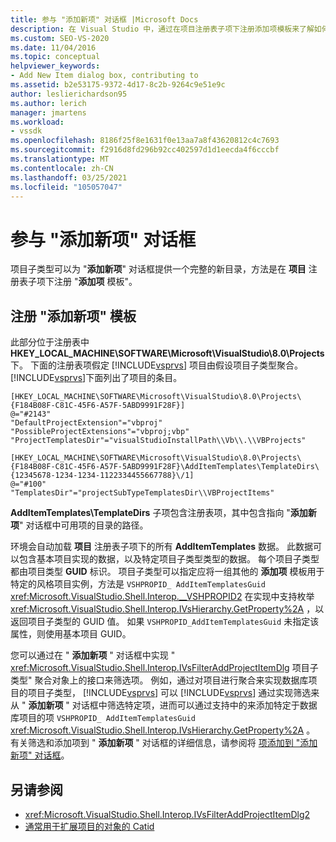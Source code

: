 ```yaml
---
title: 参与 "添加新项" 对话框 |Microsoft Docs
description: 在 Visual Studio 中，通过在项目注册表子项下注册添加项模板来了解如何参与 "添加新项" 对话框。
ms.custom: SEO-VS-2020
ms.date: 11/04/2016
ms.topic: conceptual
helpviewer_keywords:
- Add New Item dialog box, contributing to
ms.assetid: b2e53175-9372-4d17-8c2b-9264c9e51e9c
author: leslierichardson95
ms.author: lerich
manager: jmartens
ms.workload:
- vssdk
ms.openlocfilehash: 8186f25f8e1631f0e13aa7a8f43620812c4c7693
ms.sourcegitcommit: f2916d8fd296b92cc402597d1d1eecda4f6cccbf
ms.translationtype: MT
ms.contentlocale: zh-CN
ms.lasthandoff: 03/25/2021
ms.locfileid: "105057047"
---
```

# <a name="contribute-to-the-add-new-item-dialog-box"></a>参与 "添加新项" 对话框
项目子类型可以为 "**添加新项**" 对话框提供一个完整的新目录，方法是在 **项目** 注册表子项下注册 "**添加项** 模板"。

## <a name="register-add-new-item-templates"></a>注册 "添加新项" 模板
 此部分位于注册表中 **HKEY_LOCAL_MACHINE\SOFTWARE\Microsoft\VisualStudio\8.0\Projects** 下。 下面的注册表项假定 [!INCLUDE[vsprvs](../../code-quality/includes/vsprvs_md.md)] 项目由假设项目子类型聚合。 [!INCLUDE[vsprvs](../../code-quality/includes/vsprvs_md.md)]下面列出了项目的条目。

```
[HKEY_LOCAL_MACHINE\SOFTWARE\Microsoft\VisualStudio\8.0\Projects\{F184B08F-C81C-45F6-A57F-5ABD9991F28F}]
@="#2143"
"DefaultProjectExtension"="vbproj"
"PossibleProjectExtensions"="vbproj;vbp"
"ProjectTemplatesDir"="visualStudioInstallPath\\Vb\\.\\VBProjects"

[HKEY_LOCAL_MACHINE\SOFTWARE\Microsoft\VisualStudio\8.0\Projects\{F184B08F-C81C-45F6-A57F-5ABD9991F28F}\AddItemTemplates\TemplateDirs\{12345678-1234-1234-1122334455667788}\/1]
@="#100"
"TemplatesDir"="projectSubTypeTemplatesDir\\VBProjectItems"
```

 **AddItemTemplates\TemplateDirs** 子项包含注册表项，其中包含指向 "**添加新项**" 对话框中可用项的目录的路径。

 环境会自动加载 **项目** 注册表子项下的所有 **AddItemTemplates** 数据。 此数据可以包含基本项目实现的数据，以及特定项目子类型类型的数据。 每个项目子类型都由项目类型 **GUID** 标识。 项目子类型可以指定应将一组其他的 **添加项** 模板用于特定的风格项目实例，方法是 `VSHPROPID_ AddItemTemplatesGuid` <xref:Microsoft.VisualStudio.Shell.Interop.__VSHPROPID2> 在实现中支持枚举 <xref:Microsoft.VisualStudio.Shell.Interop.IVsHierarchy.GetProperty%2A> ，以返回项目子类型的 GUID 值。 如果 `VSHPROPID_AddItemTemplatesGuid` 未指定该属性，则使用基本项目 GUID。

 您可以通过在 " **添加新项** " 对话框中实现 " <xref:Microsoft.VisualStudio.Shell.Interop.IVsFilterAddProjectItemDlg> 项目子类型" 聚合对象上的接口来筛选项。 例如，通过对项目进行聚合来实现数据库项目的项目子类型， [!INCLUDE[vsprvs](../../code-quality/includes/vsprvs_md.md)] 可以 [!INCLUDE[vsprvs](../../code-quality/includes/vsprvs_md.md)] 通过实现筛选来从 " **添加新项** " 对话框中筛选特定项，进而可以通过支持中的来添加特定于数据库项目的项 `VSHPROPID_ AddItemTemplatesGuid` <xref:Microsoft.VisualStudio.Shell.Interop.IVsHierarchy.GetProperty%2A> 。 有关筛选和添加项到 " **添加新项** " 对话框的详细信息，请参阅将 [项添加到 "添加新项" 对话框](../../extensibility/internals/adding-items-to-the-add-new-item-dialog-boxes.md)。

## <a name="see-also"></a>另请参阅
- <xref:Microsoft.VisualStudio.Shell.Interop.IVsFilterAddProjectItemDlg2>
- [通常用于扩展项目的对象的 Catid](../../extensibility/internals/catids-for-objects-that-are-typically-used-to-extend-projects.md)
